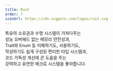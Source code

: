 ```yaml
---
title: Rust
order: 7
iconUrl: https://cdn.svgporn.com/logos/rust.svg
---
```


특유의 소유권과 수명 시스템이 가져다주는<br>
성능 오버헤드 없는 메모리 안전성과,<br>
Trait와 Enum 등 이해하기도, 사용하기도,<br>
작성하기도 쉽게 구성된 편리한 타입 시스템과,<br>
코드 가독성 개선에 큰 도움을 주는<br>
강력하고 유연한 매크로 시스템을 좋아합니다.
